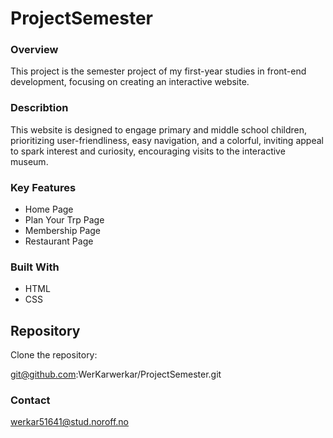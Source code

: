 # ProjectSemester
### Overview 
This project is the semester project of my first-year studies in front-end development, focusing on creating an interactive website.

### Describtion 
This website is designed to engage primary and middle school children, prioritizing user-friendliness, easy navigation, and a colorful, inviting appeal to spark interest and curiosity, encouraging visits to the interactive museum.

### Key Features

- Home Page 
- Plan Your Trp Page 
- Membership Page
- Restaurant Page

### Built With
- HTML
- CSS

## Repository

Clone the repository:

git@github.com:WerKarwerkar/ProjectSemester.git

### Contact
werkar51641@stud.noroff.no



 
